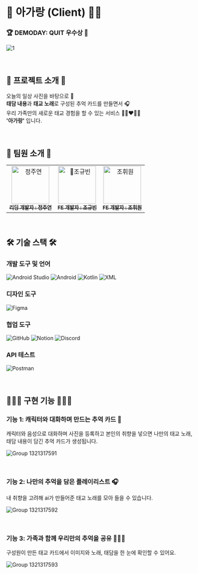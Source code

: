 # 🍼 아가랑 (Client) 👶🏻
### 🏆 DEMODAY: QUIT 우수상 🏅
![1](https://github.com/user-attachments/assets/7483c704-9f29-448f-996e-f516d1696fc0)

</br>

## 📝 프로젝트 소개 📝
오늘의 일상 사진을 바탕으로 📸 <br/>
**태담 내용**과 **태교 노래**로 구성된 추억 카드를 만들면서 🎧 <br/>
우리 가족만의 새로운 태교 경험을 할 수 있는 서비스 👩🏼‍❤️‍👨🏻<br/>
**'아가랑'** 입니다. 

</br>

## 👥 팀원 소개 👥
<table>
  <tbody>
    <tr>
      <td align="center"><a href="https://github.com/JJUYAAA"><img src="https://avatars.githubusercontent.com/JJUYAAA" width="100px;" alt="정주연"/><br /><sub><b>리딩 개발자 : 정주연</b></sub></a><br /></td>
      <td align="center"><a href="https://github.com/rbqks529"><img src="https://avatars.githubusercontent.com/rbqks529" width="100px;" alt="조규빈"/><br /><sub><b>FE 개발자 : 조규빈</b></sub></a><br /></td>
      <td align="center"><a href="https://github.com/hwidung"><img src="https://avatars.githubusercontent.com/hwidung" width="100px;" alt="조휘원"/><br /><sub><b>FE 개발자 : 조휘원</b></sub></a><br /></td>
     <tr/>
  </tbody>
</table>

</br>

## 🛠️ 기술 스택 🛠️

### 개발 도구 및 언어
![Android Studio](https://img.shields.io/badge/Android%20Studio-346ac1?style=for-the-badge&logo=android%20studio&logoColor=white)
![Android](https://img.shields.io/badge/Android-3DDC84?style=for-the-badge&logo=android&logoColor=white)
![Kotlin](https://img.shields.io/badge/Kotlin-%237F52FF.svg?style=for-the-badge&logo=kotlin&logoColor=white)
![XML](https://camo.githubusercontent.com/b6bde9a79116a48d7fc5974e3a0f801d15c717f653ec24bac299d569233fdd81/68747470733a2f2f696d672e736869656c64732e696f2f62616467652f786d6c2d4646413530303f7374796c653d666f722d7468652d6261646765266c6f676f3d68746d78266c6f676f436f6c6f723d7768697465)


### 디자인 도구
![Figma](https://img.shields.io/badge/Figma-%23F24E1E.svg?style=for-the-badge&logo=figma&logoColor=white)

### 협업 도구
![GitHub](https://img.shields.io/badge/GitHub-%23121011.svg?style=for-the-badge&logo=github&logoColor=white)
![Notion](https://img.shields.io/badge/Notion-%23000000.svg?style=for-the-badge&logo=notion&logoColor=white)
![Discord](https://img.shields.io/badge/Discord-%235865F2.svg?style=for-the-badge&logo=discord&logoColor=white)

### API 테스트
![Postman](https://img.shields.io/badge/Postman-FF6C37?style=for-the-badge&logo=postman&logoColor=white)

</br>

## 🧑🏻‍💻 구현 기능 👩🏻‍💻

### 기능 1: 캐릭터와 대화하며 만드는 추억 카드 🐯
캐릭터와 음성으로 대화하며 사진을 등록하고 본인의 취향을 넣으면 나만의 태교 노래, 태담 내용이 담긴 추억 카드가 생성됩니다. 

![Group 1321317591](https://github.com/user-attachments/assets/e5a81d77-1046-4f22-9696-3d379d8a2b03)

</br>

### 기능 2: 나만의 추억을 담은 플레이리스트 🎧
내 취향을 고려해 ai가 만들어준 태교 노래를 모아 들을 수 있습니다. 

![Group 1321317592](https://github.com/user-attachments/assets/ada829c2-91ae-4559-a30b-339be5396f9f)

</br>

### 기능 3: 가족과 함께 우리만의 추억을 공유 👩🏻‍🍼 
구성원이 만든 태교 카드에서 이미지와 노래, 태담을 한 눈에 확인할 수 있어요.

![Group 1321317593](https://github.com/user-attachments/assets/08e54ff6-6376-40b8-b14b-cf39de691621)
